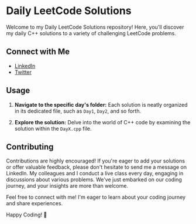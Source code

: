 # Daily LeetCode Solutions

Welcome to my Daily LeetCode Solutions repository! Here, you'll discover my daily C++ solutions to a variety of challenging LeetCode problems.

## Connect with Me

- [LinkedIn](https://www.linkedin.com/in/akshat-khatri-c/)
- [Twitter](https://twitter.com/akshat_khatri_1)
  
## Usage

1. **Navigate to the specific day's folder:** Each solution is neatly organized in its dedicated file, such as `Day1`, `Day2`, and so forth.

2. **Explore the solution:** Delve into the world of C++ code by examining the solution within the `DayX.cpp` file.

## Contributing

Contributions are highly encouraged! If you're eager to add your solutions or offer valuable feedback, please don't hesitate to send me a message on LinkedIn. My colleagues and I conduct a live class every day, engaging in discussions about various problems. We've just embarked on our coding journey, and your insights are more than welcome.

Feel free to connect with me! I'm eager to learn about your coding journey and share experiences.

Happy Coding! 🚀
